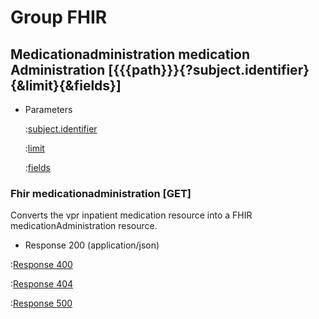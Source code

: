 # Group FHIR

## Medicationadministration medication Administration [{{{path}}}{?subject.identifier}{&limit}{&fields}]

+ Parameters

    :[subject.identifier]({{{common}}}/parameters/subject.identifier.md)

    :[limit]({{{common}}}/parameters/limit.md)

    :[fields]({{{common}}}/parameters/fields.md)


### Fhir medicationadministration [GET]

Converts the vpr inpatient medication resource into a FHIR medicationAdministration resource.

+ Response 200 (application/json)

:[Response 400]({{{common}}}/responses/400.md)

:[Response 404]({{{common}}}/responses/404.md)

:[Response 500]({{{common}}}/responses/500.md)

